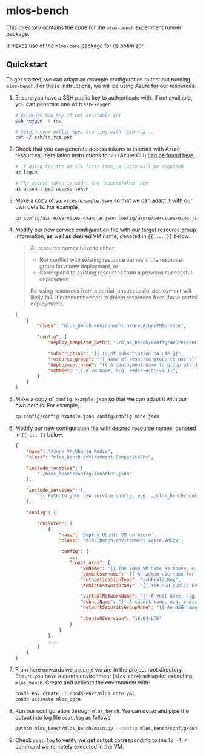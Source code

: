 # mlos-bench

This directory contains the code for the `mlos-bench` experiment runner package.

It makes use of the `mlos-core` package for its optimizer.

## Quickstart

To get started, we can adapt an example configuration to test out running `mlos-bench`.
For these instructions, we will be using Azure for our resources.

1. Ensure you have a SSH public key to authenticate with. If not available, you can generate one with `ssh-keygen`.

    ```sh
    # Generate SSH key if not available yet
    ssh-keygen -t rsa

    # Obtain your public key, starting with 'ssh-rsa ...'
    cat ~/.ssh/id_rsa.pub
    ```

2. Check that you can generate access tokens to interact with Azure resources.
Installation instructions for `az` (Azure CLI) [can be found here](https://docs.microsoft.com/en-us/cli/azure/install-azure-cli).

    ```sh
    # If using for the az cli first time, a login will be required
    az login

    # The access token is under the `accessToken` key
    az account get-access-token
    ```

3. Make a copy of `services-example.json` so that we can adapt it with our own details.
For example,

    ```sh
    cp config/azure/services-example.json config/azure/services-mine.json
    ```

4. Modify our new service configuration file with our target resource group information, as well as desired VM name, denoted in `{{ ... }}` below.

    > All resource names have to either:
    >
    > - Not conflict with existing resource names in the resource group for a new deployment, or
    > - Correspond to existing resources from a previous successful deployment.
    >
    > Re-using resources from a partial, unsuccessful deployment will likely fail. It is recommended to delete resources from those partial deployments.

    ```json
    [
        {
            "class": "mlos_bench.environment.azure.AzureVMService",

            "config": {
                "deploy_template_path": "./mlos_bench/config/azure/azuredeploy-ubuntu-vm.json",

                "subscription": "{{ ID of subscription to use }}",
                "resource_group": "{{ Name of resource group to use }}",
                "deployment_name": "{{ A deployment name to group all deployments under, e.g. redis-os-autotune-001 }}",
                "vmName": "{{ A VM name, e.g. redis-osat-vm }}",
            }
        }
    ]
    ```

5. Make a copy of `config-example.json` so that we can adapt it with our own details.
For example,

    ```sh
    cp config/config-example.json config/config-mine.json
    ```

6. Modify our new configuration file with desired resource names, denoted in `{{ ... }}` below.

    ```json
    {
        "name": "Azure VM Ubuntu Redis",
        "class": "mlos_bench.environment.CompositeEnv",

        "include_tunables": [
            "./mlos_bench/config/tunables.json"
        ],

        "include_services": [
            "{{ Path to your new service config, e.g. ./mlos_bench/config/azure/services-mine.json }}"
        ],

        "config": {

            "children": [
                {
                    "name": "Deploy Ubuntu VM on Azure",
                    "class": "mlos_bench.environment.azure.VMEnv",

                    "config": {
                        ...,
                        "const_args": {
                            "vmName": "{{ The same VM name as above, e.g. redis-osat-vm }}",
                            "adminUsername": "{{ An admin username for the VM, e.g. osat-admin }}",
                            "authenticationType": "sshPublicKey",
                            "adminPasswordOrKey": "{{ The SSH public key from step 1. }}",

                            "virtualNetworkName": "{{ A vnet name, e.g. redis-osat-vnet }}",
                            "subnetName": "{{ A subnet name, e.g. redis-osat-subnet }}",
                            "networkSecurityGroupName": "{{ An NSG name, e.g. redis-osat-sg }}",

                            "ubuntuOSVersion": "18.04-LTS"
                        }
                    }
                },
                ...
            ]
        }
    }
    ```

7. From here onwards we assume we are in the project root directory.
Ensure you have a conda environment (`mlos_core`) set up for executing `mlos_bench`.
Create and activate the environment with:

    ```sh
    conda env create -f conda-envs/mlos_core.yml
    conda activate mlos_core
    ```

8. Run our configuration through `mlos_bench`.
We can do so and pipe the output into log file `osat.log` as follows:

    ```sh
    python mlos_bench/mlos_bench/main.py --config mlos_bench/config/config-mine.json --accessToken "$(az account get-access-token --query accessToken --output tsv)" 2>&1 > ./osat.log
    ```

9. Check `osat.log` to verify we get output corresponding to the `ls -l /` command we remotely executed in the VM.

